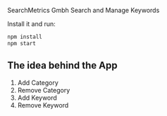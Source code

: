 SearchMetrics Gmbh Search and Manage Keywords

Install it and run:

```sh
npm install
npm start
```

## The idea behind the App

1. Add Category
2. Remove Category
3. Add Keyword
4. Remove Keyword
